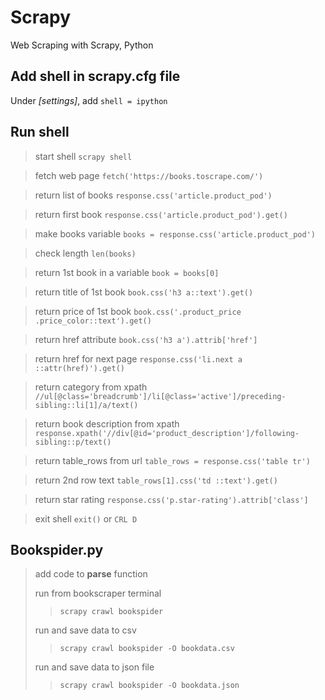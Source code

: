 # Scrapy
 Web Scraping with Scrapy, Python

## Add shell in scrapy.cfg file
Under *[settings]*, add
`shell = ipython`

## Run shell
>start shell 
`scrapy shell`

>fetch web page
`fetch('https://books.toscrape.com/')`

>return list of books
`response.css('article.product_pod')`

>return first book
`response.css('article.product_pod').get()`

>make books variable
`books = response.css('article.product_pod')`

>check length
`len(books)`

>return 1st book in a variable
`book = books[0]`

>return title of 1st book
`book.css('h3 a::text').get()`

>return price of 1st book
`book.css('.product_price .price_color::text').get()`

>return href attribute 
`book.css('h3 a').attrib['href']`

>return href for next page
`response.css('li.next a ::attr(href)').get()`

>return category from xpath
`//ul[@class='breadcrumb']/li[@class='active']/preceding-sibling::li[1]/a/text()`

>return book description from xpath
`response.xpath('//div[@id='product_description']/following-sibling::p/text()`

>return table_rows from url
`table_rows = response.css('table tr')`

>return 2nd row text
`table_rows[1].css('td ::text').get()`

>return star rating
`response.css('p.star-rating').attrib['class']`

>exit shell
`exit()` or `CRL D`

## Bookspider.py
>add code to **parse** function
>
>run from bookscraper terminal
>>`scrapy crawl bookspider`
>
>run and save data to csv 
>>`scrapy crawl bookspider -O bookdata.csv`
>
>run and save data to json file
>>`scrapy crawl bookspider -O bookdata.json`